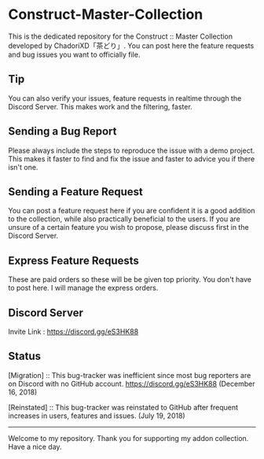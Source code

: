 # Construct-Master-Collection
This is the dedicated repository for the Construct :: Master Collection developed by ChadoriXD「茶どり」. 
You can post here the feature requests and bug issues you want to officially file. 

## Tip
You can also verify your issues, feature requests in realtime through the Discord Server.
This makes work and the filtering, faster.

## Sending a Bug Report
Please always include the steps to reproduce the issue with a demo project.
This makes it faster to find and fix the issue and faster to advice you if there isn't one.

## Sending a Feature Request
You can post a feature request here if you are confident it is a good addition to the collection,
while also practically beneficial to the users.
If you are unsure of a certain feature you wish to propose, please discuss first in the Discord Server. 

## Express Feature Requests
These are paid orders so these will be be given top priority.
You don't have to post here. I will manage the express orders.

## Discord Server
Invite Link : https://discord.gg/eS3HK88

## Status

[Migration] :: This bug-tracker was inefficient since most bug reporters are on Discord with no GitHub account.
https://discord.gg/eS3HK88
(December 16, 2018)

[Reinstated] :: This bug-tracker was reinstated to GitHub after frequent increases in users, features and issues.
(July 19, 2018)

---------------------------------------------

Welcome to my repository.
Thank you for supporting my addon collection.
Have a nice day.
